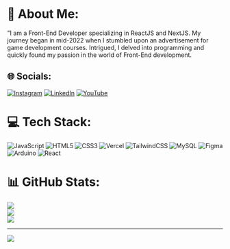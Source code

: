 # 🤘 About Me:
"I am a Front-End Developer specializing in ReactJS and NextJS. My journey began in mid-2022 when I stumbled upon an advertisement for game development courses. Intrigued, I delved into programming and quickly found my passion in the world of Front-End development.


## 🌐 Socials:
[![Instagram](https://img.shields.io/badge/Instagram-%23E4405F.svg?logo=Instagram&logoColor=white)](https://instagram.com/@GustaGabe) [![LinkedIn](https://img.shields.io/badge/LinkedIn-%230077B5.svg?logo=linkedin&logoColor=white)](www.linkedin.com/in/gustavo-gabriel-6ab171240) [![YouTube](https://img.shields.io/badge/YouTube-%23FF0000.svg?logo=YouTube&logoColor=white)]([[https://youtube.com/@https://www.youtube.com/channel/UCxjYU6vkSAsA5NqwcliAmHw](https://www.youtube.com/@gusta6695](https://www.youtube.com/@gusta6695))) 

# 💻 Tech Stack:
![JavaScript](https://img.shields.io/badge/javascript-%23323330.svg?style=for-the-badge&logo=javascript&logoColor=%23F7DF1E) ![HTML5](https://img.shields.io/badge/html5-%23E34F26.svg?style=for-the-badge&logo=html5&logoColor=white) ![CSS3](https://img.shields.io/badge/css3-%231572B6.svg?style=for-the-badge&logo=css3&logoColor=white) ![Vercel](https://img.shields.io/badge/vercel-%23000000.svg?style=for-the-badge&logo=vercel&logoColor=white) ![TailwindCSS](https://img.shields.io/badge/tailwindcss-%2338B2AC.svg?style=for-the-badge&logo=tailwind-css&logoColor=white) ![MySQL](https://img.shields.io/badge/mysql-%2300000f.svg?style=for-the-badge&logo=mysql&logoColor=white) ![Figma](https://img.shields.io/badge/figma-%23F24E1E.svg?style=for-the-badge&logo=figma&logoColor=white) ![Arduino](https://img.shields.io/badge/-Arduino-00979D?style=for-the-badge&logo=Arduino&logoColor=white) ![React](https://img.shields.io/badge/react-%2320232a.svg?style=for-the-badge&logo=react&logoColor=%2361DAFB)
# 📊 GitHub Stats:
![](https://github-readme-stats.vercel.app/api?username=GustaGabe&theme=dark&hide_border=false&include_all_commits=false&count_private=false)<br/>
![](https://github-readme-streak-stats.herokuapp.com/?user=GustaGabe&theme=dark&hide_border=false)<br/>
![](https://github-readme-stats.vercel.app/api/top-langs/?username=GustaGabe&theme=dark&hide_border=false&include_all_commits=false&count_private=false&layout=compact)

---
[![](https://visitcount.itsvg.in/api?id=GustaGabe&icon=2&color=0)](https://visitcount.itsvg.in)

<!-- Proudly created with GPRM ( https://gprm.itsvg.in ) -->
